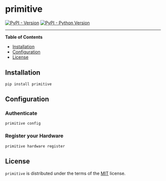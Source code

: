 # primitive

[![PyPI - Version](https://img.shields.io/pypi/v/primitive-cli.svg)](https://pypi.org/project/primitive-cli)
[![PyPI - Python Version](https://img.shields.io/pypi/pyversions/primitive-cli.svg)](https://pypi.org/project/primitive-cli)

---

**Table of Contents**

- [Installation](#installation)
- [Configuration](#configuration)
- [License](#license)

## Installation

```console
pip install primitive
```

## Configuration

### Authenticate

```console
primitive config
```

### Register your Hardware

```console
primitive hardware register
```

## License

`primitive` is distributed under the terms of the [MIT](https://spdx.org/licenses/MIT.html) license.

